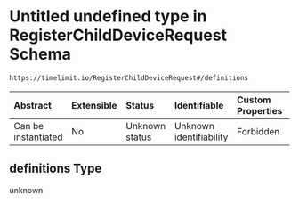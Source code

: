 # Untitled undefined type in RegisterChildDeviceRequest Schema

```txt
https://timelimit.io/RegisterChildDeviceRequest#/definitions
```

| Abstract            | Extensible | Status         | Identifiable            | Custom Properties | Additional Properties | Access Restrictions | Defined In                                                                                                |
| :------------------ | :--------- | :------------- | :---------------------- | :---------------- | :-------------------- | :------------------ | :-------------------------------------------------------------------------------------------------------- |
| Can be instantiated | No         | Unknown status | Unknown identifiability | Forbidden         | Allowed               | none                | [RegisterChildDeviceRequest.schema.json\*](RegisterChildDeviceRequest.schema.json "open original schema") |

## definitions Type

unknown
